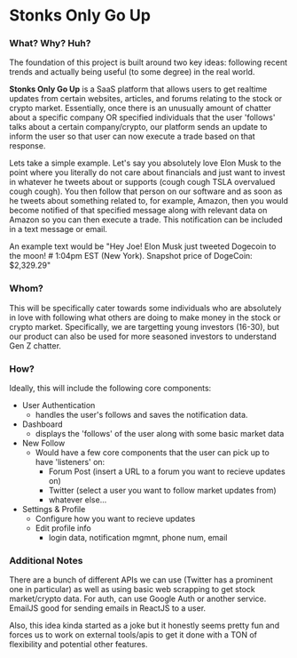 # Stonks Only Go Up

### What? Why? Huh?
The foundation of this project is built around two key ideas: following recent trends and actually being useful (to some degree) in the real world.

**Stonks Only Go Up** is a SaaS platform that allows users to get realtime updates from certain websites, articles, and forums relating to the stock or crypto market. Essentially, once there is an unusually amount of chatter about a specific company OR specified individuals that the user 'follows' talks about a certain company/crypto, our platform sends an update to inform the user so that user can now execute a trade based on that response.

Lets take a simple example. Let's say you absolutely love Elon Musk to the point where you literally do not care about financials and just want to invest in whatever he tweets about or supports (cough cough TSLA overvalued cough cough). You then follow that person on our software and as soon as he tweets about something related to, for example, Amazon, then you would become notified of that specified message along with relevant data on Amazon so you can then execute a trade. This notification can be included in a text message or email.

An example text would be "Hey Joe! Elon Musk just tweeted Dogecoin to the moon! # 1:04pm EST (New York). Snapshot price of DogeCoin: $2,329.29"

### Whom?
This will be specifically cater towards some individuals who are absolutely in love with following what others are doing to make money in the stock or crypto market. Specifically, we are targetting young investors (16-30), but our product can also be used for more seasoned investors to understand Gen Z chatter.

### How?
Ideally, this will include the following core components:
* User Authentication
    - handles the user's follows and saves the notification data.
* Dashboard
    - displays the 'follows' of the user along with some basic market data
* New Follow
    - Would have a few core components that the user can pick up to have 'listeners' on:
        - Forum Post (insert a URL to a forum you want to recieve updates on)
        - Twitter (select a user you want to follow market updates from)
        - whatever else...
* Settings & Profile
    - Configure how you want to recieve updates
    - Edit profile info
        - login data, notification mgmnt, phone num, email

### Additional Notes
There are a bunch of different APIs we can use (Twitter has a prominent one in particular) as well as using basic web scrapping to get stock market/crypto data. For auth, can use Google Auth or another service. EmailJS good for sending emails in ReactJS to a user.

Also, this idea kinda started as a joke but it honestly seems pretty fun and forces us to work on external tools/apis to get it done with a TON of flexibility and potential other features.
